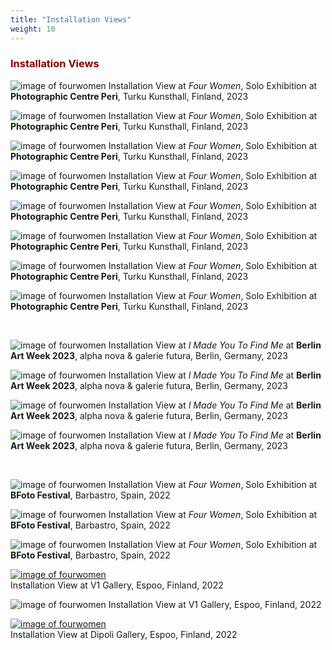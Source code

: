 ```yaml
---
title: "Installation Views"
weight: 10
---
```


### **<span style="color: #850000;">Installation Views</span>**

![image of fourwomen](/images/fourwomen_peri/peri.jpg)
Installation View at *Four Women*, Solo Exhibition at **Photographic Centre Peri**, Turku Kunsthall, Finland, 2023


![image of fourwomen](/images/fourwomen_peri/peri-2.jpg)
Installation View at *Four Women*, Solo Exhibition at **Photographic Centre Peri**, Turku Kunsthall, Finland, 2023


![image of fourwomen](/images/fourwomen_peri/peri-3.jpg)
Installation View at *Four Women*, Solo Exhibition at **Photographic Centre Peri**, Turku Kunsthall, Finland, 2023


![image of fourwomen](/images/fourwomen_peri/peri2-1.jpg)
Installation View at *Four Women*, Solo Exhibition at **Photographic Centre Peri**, Turku Kunsthall, Finland, 2023


![image of fourwomen](/images/fourwomen_peri/peri2-2.jpg)
Installation View at *Four Women*, Solo Exhibition at **Photographic Centre Peri**, Turku Kunsthall, Finland, 2023


![image of fourwomen](/images/fourwomen_peri/peri2-3.jpg)
Installation View at *Four Women*, Solo Exhibition at **Photographic Centre Peri**, Turku Kunsthall, Finland, 2023


![image of fourwomen](/images/fourwomen_peri/peri2-4.jpg)
Installation View at *Four Women*, Solo Exhibition at **Photographic Centre Peri**, Turku Kunsthall, Finland, 2023


![image of fourwomen](/images/fourwomen_peri/peri2-5.jpg)
Installation View at *Four Women*, Solo Exhibition at **Photographic Centre Peri**, Turku Kunsthall, Finland, 2023


<p>&nbsp;</p>



![image of fourwomen](/images/fourwomen-berlin/fourwomen-3.jpg)
Installation View at *I Made You To Find Me* at **Berlin Art Week 2023**, alpha nova & galerie futura, Berlin, Germany, 2023


![image of fourwomen](/images/fourwomen-berlin/fourwomen-1.jpg)
Installation View at *I Made You To Find Me* at **Berlin Art Week 2023**, alpha nova & galerie futura, Berlin, Germany, 2023


![image of fourwomen](/images/fourwomen-berlin/fourwomen.jpg)
Installation View at *I Made You To Find Me* at **Berlin Art Week 2023**, alpha nova & galerie futura, Berlin, Germany, 2023

![image of fourwomen](/images/fourwomen-berlin/fourwomen-2.jpg)
Installation View at *I Made You To Find Me* at **Berlin Art Week 2023**, alpha nova & galerie futura, Berlin, Germany, 2023




<p>&nbsp;</p>


![image of fourwomen](/images/fourwomen_bfoto/Bfoto.jpg)
Installation View at *Four Women*, Solo Exhibition at **BFoto Festival**, Barbastro, Spain, 2022

![image of fourwomen](/images/fourwomen_bfoto/Bfoto-6.jpg)
Installation View at *Four Women*, Solo Exhibition at **BFoto Festival**, Barbastro, Spain, 2022

![image of fourwomen](/images/fourwomen_bfoto/Bfoto-2.jpg)
Installation View at *Four Women*, Solo Exhibition at **BFoto Festival**, Barbastro, Spain, 2022



[![image of fourwomen](/images/v1-1.jpg)](https://yujiezhou.xyz/four_women/installation_view/group-exhibitions/)    
Installation View at V1 Gallery, Espoo, Finland, 2022


![image of fourwomen](/images/fourwomen_v1/v1-2.jpg)
Installation View at V1 Gallery, Espoo, Finland, 2022

[![image of fourwomen](/images/dipoli1.jpg)](https://yujiezhou.xyz/four_women/installation_view/group-exhibitions/)    
Installation View at Dipoli Gallery, Espoo, Finland, 2022

